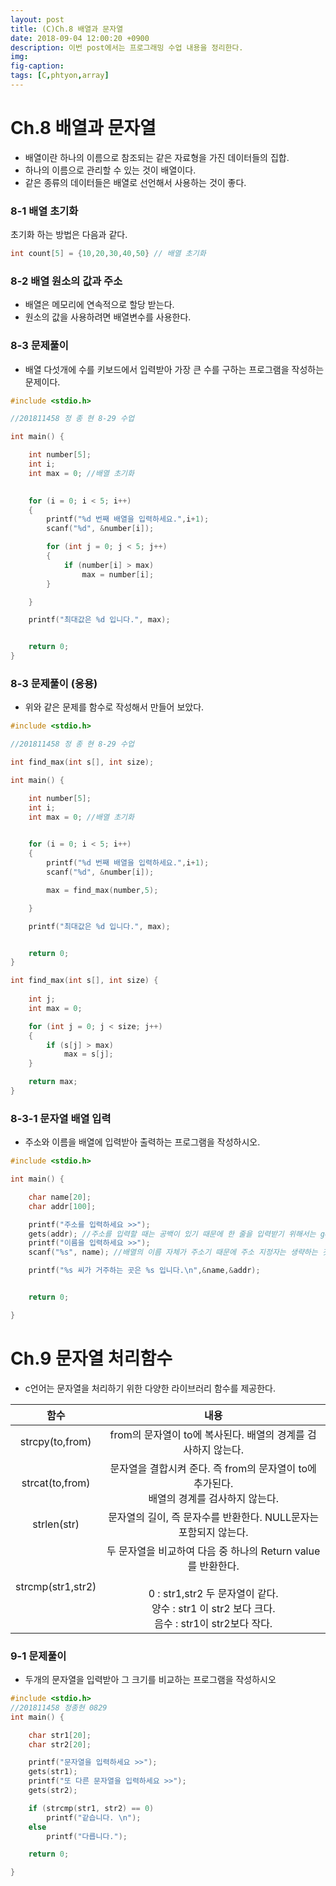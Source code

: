 ```yaml
---
layout: post
title: (C)Ch.8 배열과 문자열
date: 2018-09-04 12:00:20 +0900
description: 이번 post에서는 프로그래밍 수업 내용을 정리한다. 
img:
fig-caption:
tags: [C,phtyon,array]
---
```


# Ch.8 배열과 문자열

- 배열이란 하나의 이름으로 참조되는 같은 자료형을 가진 데이터들의 집합.
- 하나의 이름으로 관리할 수 있는 것이 배열이다.
- 같은 종류의 데이터들은 배열로 선언해서 사용하는 것이 좋다.



### 8-1 배열 초기화

초기화 하는 방법은 다음과 같다.

```c
int count[5] = {10,20,30,40,50} // 배열 초기화
```



### 8-2 배열 원소의 값과 주소

- 배열은 메모리에 연속적으로 할당 받는다.
- 원소의 값을 사용하려면 배열변수를 사용한다.



### 8-3 문제풀이

- 배열 다섯개에 수를 키보드에서 입력받아 가장 큰 수를 구하는 프로그램을 작성하는 문제이다.

```c
#include <stdio.h>

//201811458 정 종 현 8-29 수업

int main() {

	int number[5];
	int i;
	int max = 0; //배열 초기화

	
	for (i = 0; i < 5; i++)
	{
		printf("%d 번째 배열을 입력하세요.",i+1);
		scanf("%d", &number[i]);

		for (int j = 0; j < 5; j++)
		{
			if (number[i] > max)
				max = number[i];
		}

	}

	printf("최대값은 %d 입니다.", max);


	return 0;
}
```



### 8-3 문제풀이 (응용)

- 위와 같은 문제를 함수로 작성해서 만들어 보았다.

```c
#include <stdio.h>

//201811458 정 종 현 8-29 수업

int find_max(int s[], int size);

int main() {

	int number[5];
	int i;
	int max = 0; //배열 초기화

	
	for (i = 0; i < 5; i++)
	{
		printf("%d 번째 배열을 입력하세요.",i+1);
		scanf("%d", &number[i]);

		max = find_max(number,5);

	}

	printf("최대값은 %d 입니다.", max);


	return 0;
}

int find_max(int s[], int size) {
	
	int j;
	int max = 0;

	for (int j = 0; j < size; j++)
	{
		if (s[j] > max)
			max = s[j];
	}

	return max;
}

```



### 8-3-1 문자열 배열 입력

- 주소와 이름을 배열에 입력받아 출력하는 프로그램을 작성하시오.



```c
#include <stdio.h>

int main() {

	char name[20];
	char addr[100];

	printf("주소를 입력하세요 >>");
	gets(addr); //주소를 입력할 때는 공백이 있기 때문에 한 줄을 입력받기 위해서는 gets함수를 사용한다. 
	printf("이름을 입력하세요 >>");
	scanf("%s", name); //배열의 이름 자체가 주소기 때문에 주소 지정자는 생략하는 것이 원칙이다.

	printf("%s 씨가 거주하는 곳은 %s 입니다.\n",&name,&addr);


	return 0;

}
```



# Ch.9 문자열 처리함수

- c언어는 문자열을 처리하기 위한 다양한 라이브러리 함수를 제공한다.





|       함수        |                             내용                             |
| :---------------: | :----------------------------------------------------------: |
|  strcpy(to,from)  | from의 문자열이 to에 복사된다. 배열의 경계를 검사하지 않는다. |
|  strcat(to,from)  | 문자열을 결합시켜 준다. 즉 from의 문자열이 to에 추가된다.<br /> 배열의 경계를 검사하지 않는다. |
|    strlen(str)    | 문자열의 길이, 즉 문자수를 반환한다. NULL문자는 포함되지 않는다. |
| strcmp(str1,str2) | 두 문자열을 비교하여 다음 중 하나의 Return value를 반환한다.<br /><br />0   :  str1,str2 두 문자열이 같다.<br /> 양수 : str1 이 str2 보다 크다.<br /> 음수 : str1이 str2보다 작다. |



### 9-1 문제풀이

- 두개의 문자열을 입력받아 그 크기를 비교하는 프로그램을 작성하시오



```c
#include <stdio.h>
//201811458 정종현 0829
int main() {

	char str1[20];
	char str2[20];

	printf("문자열을 입력하세요 >>");
	gets(str1);
	printf("또 다른 문자열을 입력하세요 >>");
	gets(str2);

	if (strcmp(str1, str2) == 0)
		printf("같습니다. \n");
	else
		printf("다릅니다.");

	return 0;

}
```

